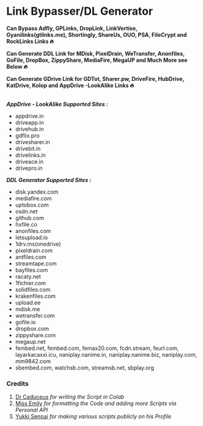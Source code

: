 # Link Bypasser/DL Generator

<b>Can Bypass Adfly, GPLinks, DropLink, LinkVertise, Gyanilinks(gtlinks.me), Shortingly, ShareUs, OUO, PSA, FileCrypt and RockLinks Links 🔥</b><br>

<b>Can Generate DDL Link for MDisk, PixelDrain, WeTransfer, Anonfiles, GoFile, DropBox, ZippyShare, MediaFire, MegaUP and Much More see Below 🔥</b><br>

<b>Can Generate GDrive Link for GDTot, Sharer.pw, DriveFire, HubDrive, KatDrive, Kolop and AppDrive -LookAlike Links 🔥</b><br><br>

<b><i>AppDrive - LookAlike Supported Sites :</i></b>
 - appdrive.in
 - driveapp.in
 - drivehub.in
 - gdflix.pro
 - drivesharer.in
 - drivebit.in
 - drivelinks.in
 - driveace.in
 - drivepro.in

<b><i>DDL Generator Supported Sites :</i></b>
 - disk.yandex.com
 - mediafire.com
 - uptobox.com
 - osdn.net
 - github.com
 - hxfile.co
 - anonfiles.com
 - letsupload.io
 - 1drv.ms(onedrive)
 - pixeldrain.com
 - antfiles.com
 - streamtape.com
 - bayfiles.com
 - racaty.net
 - 1fichier.com
 - solidfiles.com
 - krakenfiles.com
 - upload.ee
 - mdisk.me
 - wetransfer.com
 - gofile.io
 - dropbox.com
 - zippyshare.com
 - megaup.net
 - fembed.net, fembed.com, femax20.com, fcdn.stream, feurl.com, layarkacaxxi.icu, naniplay.nanime.in, naniplay.nanime.biz, naniplay.com, mm9842.com
 - sbembed.com, watchsb.com, streamsb.net, sbplay.org


### Credits
1. [Dr Caduceus](https://github.com/TheCaduceus) <i> for writing the Script in Colab </i>
2. [Miss Emily](https://github.com/missemily2022) <i> for formatting the Code and adding more Scripts via Personal API </i>
3. [Yukki Senpai](https://github.com/xcscxr) <i> for making various scripts publicly on his Profile </i>
